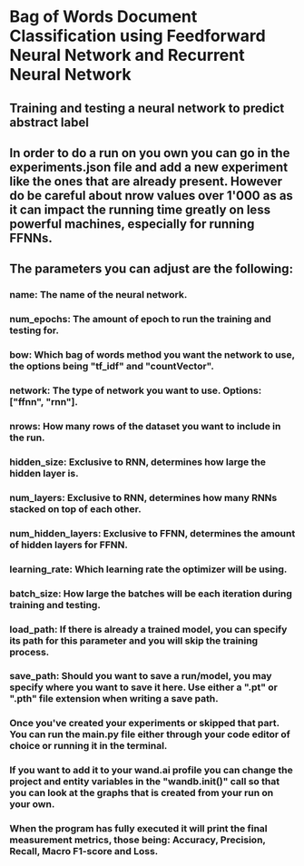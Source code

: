 # Bag of Words Document Classification using Feedforward Neural Network and Recurrent Neural Network

## Training and testing a neural network to predict abstract label

## In order to do a run on you own you can go in the experiments.json file and add a new experiment like the ones that are already present. However do be careful about nrow values over 1'000 as as it can impact the running time greatly on less powerful machines, especially for running FFNNs.

## The parameters you can adjust are the following:

### name: The name of the neural network.
### num_epochs: The amount of epoch to run the training and testing for.
### bow: Which bag of words method you want the network to use, the options being "tf_idf" and "countVector".
### network: The type of network you want to use. Options: ["ffnn", "rnn"].
### nrows: How many rows of the dataset you want to include in the run.
### hidden_size: Exclusive to RNN, determines how large the hidden layer is.
### num_layers: Exclusive to RNN, determines how many RNNs stacked on top of each other.
### num_hidden_layers: Exclusive to FFNN, determines the amount of hidden layers for FFNN.
### learning_rate: Which learning rate the optimizer will be using.
### batch_size: How large the batches will be each iteration during training and testing.
### load_path: If there is already a trained model, you can specify its path for this parameter and you will skip the training process. 
### save_path: Should you want to save a run/model, you may specify where you want to save it here. Use either a ".pt" or ".pth" file extension when writing a save path.

### Once you've created your experiments or skipped that part. You can run the main.py file either through your code editor of choice or running it in the terminal.

### If you want to add it to your wand.ai profile you can change the project and entity variables in the "wandb.init()" call so that you can look at the graphs that is created from your run on your own.

### When the program has fully executed it will print the final measurement metrics, those being: Accuracy, Precision, Recall, Macro F1-score and Loss.
